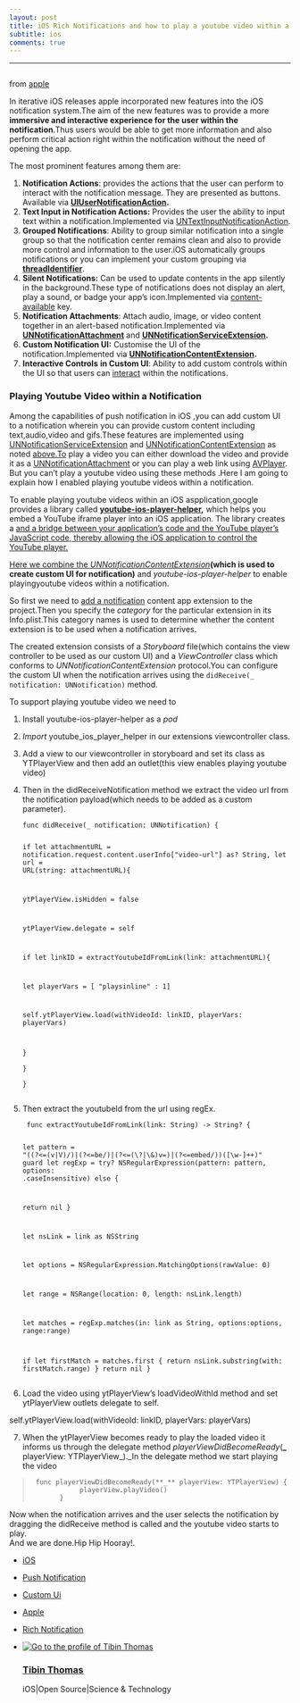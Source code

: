 ```yaml
---
layout: post
title: iOS Rich Notifications and how to play a youtube video within a notification
subtitle: ios
comments: true
---
```

<hr>
<p><img src="https://cdn-images-1.medium.com/max/2560/1*tbPq5hncRE-kYaXxgFs60g.png" alt=""></p>
<p>from  <a href="https://www.apple.com/">apple</a></p>
<p>In iterative iOS releases apple incorporated new features into the iOS notification system.The aim of the new features was to provide a more  <strong>immersive and interactive experience for the user within the notification</strong>.Thus users would be able to get more information and also perform critical action right within the notification without the need of opening the app.</p>
<p>The most prominent features among them are:</p>
<ol>
<li><strong>Notification Actions</strong>: provides the actions that the user can perform to interact with the notification message. They are presented as buttons. Available via  <a href="http://www.thinkandbuild.it/interactive-notifications-with-notification-actions/"><strong>UIUserNotificationAction</strong></a><strong>.</strong></li>
<li><strong>Text Input in Notification Actions:</strong> Provides the user the ability to input text within a notification.Implemented via  <a href="https://developer.apple.com/documentation/usernotifications/untextinputnotificationaction">UNTextInputNotificationAction</a>.</li>
<li><strong>Grouped Notifications</strong>: Ability to group similar notification into a single group so that the notification center remains clean and also to provide more control and information to the user.iOS automatically groups notifications or you can implement your custom grouping via  <a href="https://medium.com/swift-india/lets-take-quick-dive-in-grouped-notifications-5d41af9d6463"><strong>threadIdentifier</strong></a>.</li>
<li><strong>Silent Notifications:</strong> Can be used to update contents in the app silently in the background.These type of notifications does not display an alert, play a sound, or badge your app’s icon.Implemented via  <a href="https://developer.apple.com/documentation/usernotifications/setting_up_a_remote_notification_server/pushing_updates_to_your_app_silently">content-available</a> key.</li>
<li><strong>Notification Attachments</strong>: Attach audio, image, or video content together in an alert-based notification.Implemented via  <a href="https://developer.apple.com/documentation/usernotifications/unnotificationattachment"><strong>UNNotificationAttachment</strong></a>  and  <a href="https://developer.apple.com/documentation/usernotifications/unnotificationserviceextension"><strong>UNNotificationServiceExtension</strong></a><strong>.</strong></li>
<li><strong>Custom Notification UI:</strong>  Customise the UI of the notification.Implemented via  <a href="https://developer.apple.com/documentation/usernotificationsui/unnotificationcontentextension"><strong>UNNotificationContentExtension</strong></a><strong>.</strong></li>
<li><strong>Interactive Controls</strong>  <strong>in Custom UI</strong>: Ability to add custom controls within the UI so that users can  <a href="https://developer.apple.com/documentation/usernotificationsui/customizing_the_appearance_of_notifications">interact</a>  within the notifications.</li>
</ol>
<h3 id="playing-youtube-video-within-a-notification">Playing Youtube Video within a Notification</h3>
<p>Among the capabilities of push notification in iOS ,you can add custom UI<br>
to a notification wherein you can provide custom content including text,audio,video and gifs.These features are implemented using  <a href="https://developer.apple.com/documentation/usernotifications/unnotificationserviceextension">UNNotificationServiceExtension</a>  and  <a href="https://developer.apple.com/documentation/usernotificationsui/unnotificationcontentextension">UNNotificationContentExtension</a>  as noted <a href="http://above.To">above.To</a> play a video you can either download the video and provide it as a  <a href="https://developer.apple.com/documentation/usernotifications/unnotificationattachment">UNNotificationAttachment</a>  or you can play a web link using  <a href="https://developer.apple.com/documentation/avfoundation/avplayer">AVPlayer</a>. But you can’t play a youtube video using these methods .Here I am going to explain how I enabled playing youtube videos within a notification.</p>
<p>To enable playing youtube videos within an iOS aspplication,google provides a library called  <a href="https://developers.google.com/youtube/v3/guides/ios_youtube_helper"><strong>youtube-ios-player-helper</strong></a><strong>,</strong> which helps you embed a YouTube iframe player into an iOS application. The library creates a  <a href="https://developer.apple.com/library/ios/documentation/uikit/reference/UIWebView_Class/Reference/Reference.html")UIWevView</a>  and a bridge between your application’s code and the YouTube player’s JavaScript code, thereby allowing the iOS application to control the YouTube player.</p>
<p>Here we combine the  <a href="https://developer.apple.com/documentation/usernotificationsui/unnotificationcontentextension"><em>UNNotificationContentExtension</em></a><strong>(<strong>which is used to create custom UI for notification</strong>)</strong> and  <em>youtube-ios-player-helper</em>  to enable playingyoutube videos within a notification.</p>
<p>So first we need to  <a href="https://developer.apple.com/documentation/usernotificationsui/customizing_the_appearance_of_notifications?language=objc">add a notification</a>  content app extension to the project.Then you specify the  <em>category</em>  for the particular extension in its Info.plist.This category names is used to determine whether the content extension is to be used when a notification arrives.</p>
<p>The created extension consists of a  <em>Storyboard</em>  file(which contains the view controller to be used as our custom UI) and a  <em>ViewController</em>  class which conforms to  <em>UNNotificationContentExtension</em>  protocol.You can configure the custom UI when the notification arrives using the  <code>didReceive(_ notification: UNNotification)</code>  method.</p>
<p>To support playing youtube video we need to</p>
<ol>
<li>
<p>Install youtube-ios-player-helper as a  <em>pod</em></p>
</li>
<li>
<p><em>Import</em>  youtube_ios_player_helper in our extensions viewcontroller class.</p>
</li>
<li>
<p>Add a view to our viewcontroller in storyboard and set its class as YTPlayerView and then add an outlet(this view enables playing youtube video)</p>
</li>
<li>
<p>Then in the didReceiveNotification method we extract the video url from the notification payload(which needs to be added as a custom parameter).</p>
<pre><code>func didReceive(_ notification: UNNotification) {

if let attachmentURL = notification.request.content.userInfo["video-url"] as? String, let url
= URL(string: attachmentURL){

ytPlayerView.isHidden = false

ytPlayerView.delegate = self

if let linkID = extractYoutubeIdFromLink(link: attachmentURL){

let playerVars = [ "playsinline" : 1]

self.ytPlayerView.load(withVideoId: linkID, playerVars: playerVars)

   }  
  }  
}
</code></pre>
</li>
<li>
<p>Then extract the youtubeId from the url using regEx.</p>
<pre><code> func extractYoutubeIdFromLink(link: String) -&gt; String? {
 
 let pattern = "((?&lt;=(v|V)/)|(?&lt;=be/)|(?&lt;=(\\?|\\&amp;)v=)|(?&lt;=embed/))([\\w-]++)"
 guard let regExp = try? NSRegularExpression(pattern: pattern, options: .caseInsensitive) else {

 return nil   }

 let nsLink = link as NSString

 let options = NSRegularExpression.MatchingOptions(rawValue: 0)

 let range = NSRange(location: 0, length: nsLink.length)

 let matches = regExp.matches(in: link as String, options:options, range:range)

 if let firstMatch = matches.first {   return nsLink.substring(with: firstMatch.range)   }   return nil   }
</code></pre>
</li>
<li>
<p>Load the video using ytPlayerView’s loadVideoWithId method and set ytPlayerView outlets delegate to self.</p>
</li>
</ol>
<p>self.ytPlayerView.load(withVideoId: linkID, playerVars: playerVars)</p>
<ol start="7">
<li>When the ytPlayerView becomes ready to play the loaded video it informs us through the delegate method  <em>playerViewDidBecomeReady</em>(<strong>_</strong>  playerView: YTPlayerView_)._In the delegate method we start playing the video</li>
</ol>
<blockquote>
<pre><code> func playerViewDidBecomeReady(**_** playerView: YTPlayerView) {  
           	playerView.playVideo()  
       }
</code></pre>
</blockquote>
<p>Now when the notification arrives and the user selects the notification by dragging the didReceive method is called and the youtube video starts to play.<br>
And we are done.Hip Hip Hooray!.</p>
<ul>
<li>
<p><a href="https://medium.com/tag/ios?source=post">iOS</a></p>
</li>
<li>
<p><a href="https://medium.com/tag/push-notification?source=post">Push Notification</a></p>
</li>
<li>
<p><a href="https://medium.com/tag/custom-ui?source=post">Custom Ui</a></p>
</li>
<li>
<p><a href="https://medium.com/tag/apple?source=post">Apple</a></p>
</li>
<li>
<p><a href="https://medium.com/tag/rich-notification?source=post">Rich Notification</a></p>
</li>
<li>
<p><a href="https://medium.com/@tibinmutholy?source=footer_card" title="Go to the profile of Tibin Thomas"><img src="https://cdn-images-1.medium.com/fit/c/60/60/1*iCzkSKlEB0uod0UoJnkBbQ.jpeg" alt="Go to the profile of Tibin Thomas"></a></p>
<h3 id="tibin-thomas"><a href="https://medium.com/@tibinmutholy" title="Go to the profile of Tibin Thomas">Tibin Thomas</a></h3>
<p>iOS|Open Source|Science &amp; Technology</p>
</li>
</ul>

